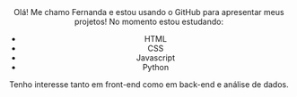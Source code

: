 <center>Olá! Me chamo Fernanda e estou usando o GitHub para apresentar meus projetos! No momento estou estudando:
<ul>
  <li>HTML</li>
  <li>CSS</li>
  <li>Javascript</li>
  <li>Python</li>
</ul>
Tenho interesse tanto em front-end como em back-end e análise de dados.
</center>
